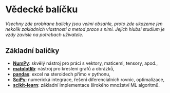 # Vědecké balíčku

*Vsechny zde probirane balicky jsou velmi obsahle, proto zde ukazeme jen nekolik zakladnich vlastnosti a metod prace s nimi. Jejich hlubsi studium je vzdy zavisle na potrebach uživatele.*

## Základní balíčky

* [**NumPy**](http://www.numpy.org/): skvělý nástroj pro práci s vektory, maticemi, tensory, apod.,
* [**matplotlib**](https://matplotlib.org/): nástroj pro kreslení grafů a obrázků,
* [**pandas**](http://pandas.pydata.org/): excel na steroidech přímo v pythonu,
* [**SciPy**](https://www.scipy.org/): numerická integrace, řešení diferencialních rovnic, optimalizace, 
* [**scikit-learn**](http://scikit-learn.org/stable/): základní implementace šírokého množství ML algoritmů.

